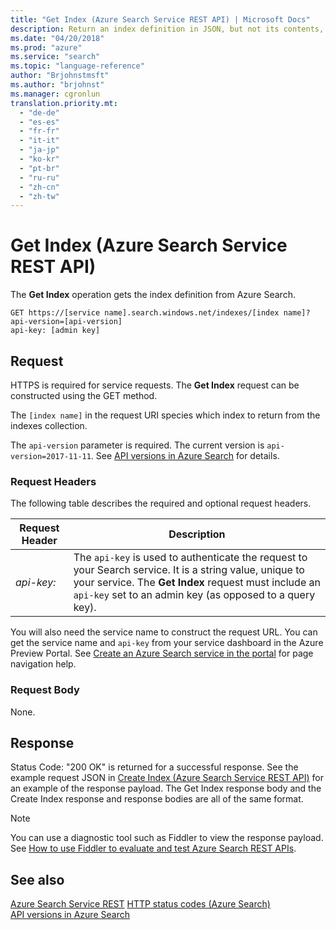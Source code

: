 ```yaml
---
title: "Get Index (Azure Search Service REST API) | Microsoft Docs"
description: Return an index definition in JSON, but not its contents, from an Azure Search service.
ms.date: "04/20/2018"
ms.prod: "azure"
ms.service: "search"
ms.topic: "language-reference"
author: "Brjohnstmsft"
ms.author: "brjohnst"
ms.manager: cgronlun
translation.priority.mt:
  - "de-de"
  - "es-es"
  - "fr-fr"
  - "it-it"
  - "ja-jp"
  - "ko-kr"
  - "pt-br"
  - "ru-ru"
  - "zh-cn"
  - "zh-tw"
---
```

# Get Index (Azure Search Service REST API)
  The **Get Index** operation gets the index definition from Azure Search.  

```  
GET https://[service name].search.windows.net/indexes/[index name]?api-version=[api-version]  
api-key: [admin key]  
```  

## Request  
 HTTPS is required for service requests. The **Get Index** request can be constructed using the GET method.  

 The `[index name]` in the request URI species which index to return from the indexes collection.  

 The `api-version` parameter is required. The current version is `api-version=2017-11-11`. See [API versions in Azure Search](https://docs.microsoft.com/azure/search/search-api-versions) for details.  

### Request Headers  
 The following table describes the required and optional request headers.  

|Request Header|Description|  
|--------------------|-----------------|  
|*api-key:*|The `api-key` is used to authenticate the request to your Search service. It is a string value, unique to your service. The **Get Index** request must include an `api-key` set to an admin key (as opposed to a query key).|  

 You will also need the service name to construct the request URL. You can get the service name and `api-key` from your service dashboard in the Azure Preview Portal. See [Create an Azure Search service in the portal](https://azure.microsoft.com/documentation/articles/search-create-service-portal/) for page navigation help.  

### Request Body  
 None.  

## Response  
 Status Code: "200 OK" is returned for a successful response. See the example request JSON in [Create Index &#40;Azure Search Service REST API&#41;](create-index.md) for an example of the response payload. The Get Index response body and the Create Index response and response bodies are all of the same format.  

> [!NOTE]  
>  You can use a diagnostic tool such as Fiddler to view the response payload. See [How to use Fiddler to evaluate and test Azure Search REST APIs](https://azure.microsoft.com/documentation/articles/search-fiddler/).  

## See also  
 [Azure Search Service REST](index.md)
 [HTTP status codes &#40;Azure Search&#41;](http-status-codes.md)   
 [API versions in Azure Search](https://docs.microsoft.com/azure/search/search-api-versions)
